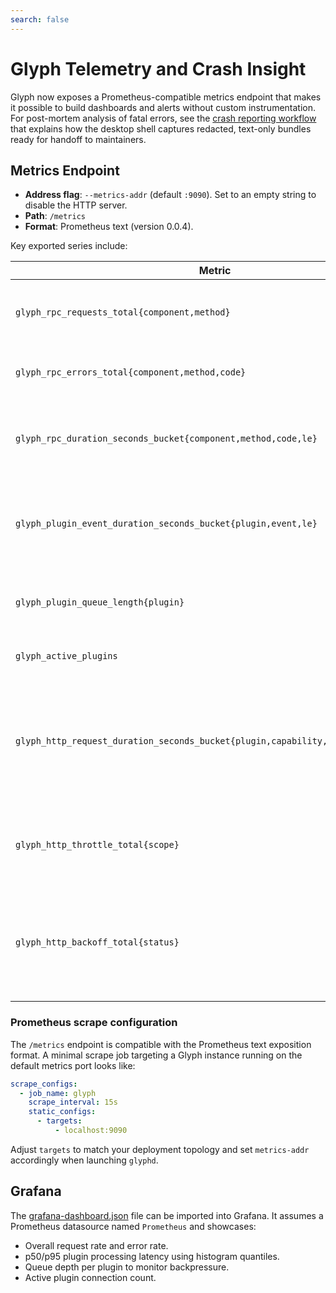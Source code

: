 ```yaml
---
search: false
---
```


# Glyph Telemetry and Crash Insight

Glyph now exposes a Prometheus-compatible metrics endpoint that makes it possible to build dashboards and alerts without custom instrumentation. For post-mortem analysis of fatal errors, see the [crash reporting workflow](./crash-reporting.md) that explains how the desktop shell captures redacted, text-only bundles ready for handoff to maintainers.

## Metrics Endpoint

* **Address flag**: `--metrics-addr` (default `:9090`). Set to an empty string to disable the HTTP server.
* **Path**: `/metrics`
* **Format**: Prometheus text (version 0.0.4).

Key exported series include:

| Metric | Type | Description |
| --- | --- | --- |
| `glyph_rpc_requests_total{component,method}` | Counter | Total RPC calls handled by the component. |
| `glyph_rpc_errors_total{component,method,code}` | Counter | Errors emitted during RPC handling. |
| `glyph_rpc_duration_seconds_bucket{component,method,code,le}` | Histogram | Latency for each RPC handler (with `_sum` and `_count`). |
| `glyph_plugin_event_duration_seconds_bucket{plugin,event,le}` | Histogram | Latency for processing plugin events (with `_sum` and `_count`). |
| `glyph_plugin_queue_length{plugin}` | Gauge | Depth of each plugin's outbound queue. |
| `glyph_active_plugins` | Gauge | Number of connected plugins. |
| `glyph_http_request_duration_seconds_bucket{plugin,capability,method,status,le}` | Histogram | Latency for outbound HTTP requests executed via the NetGate (with `_sum` and `_count`). |
| `glyph_http_throttle_total{scope}` | Counter | Number of outbound HTTP requests delayed by throttling. |
| `glyph_http_backoff_total{status}` | Counter | Number of outbound HTTP retries triggered by upstream status codes. |

### Prometheus scrape configuration

The `/metrics` endpoint is compatible with the Prometheus text exposition format. A minimal scrape job targeting a Glyph instance running on the default metrics port looks like:

```yaml
scrape_configs:
  - job_name: glyph
    scrape_interval: 15s
    static_configs:
      - targets:
          - localhost:9090
```

Adjust `targets` to match your deployment topology and set `metrics-addr` accordingly when launching `glyphd`.

## Grafana

The [grafana-dashboard.json](./grafana-dashboard.json) file can be imported into Grafana. It assumes a Prometheus datasource named `Prometheus` and showcases:

* Overall request rate and error rate.
* p50/p95 plugin processing latency using histogram quantiles.
* Queue depth per plugin to monitor backpressure.
* Active plugin connection count.

